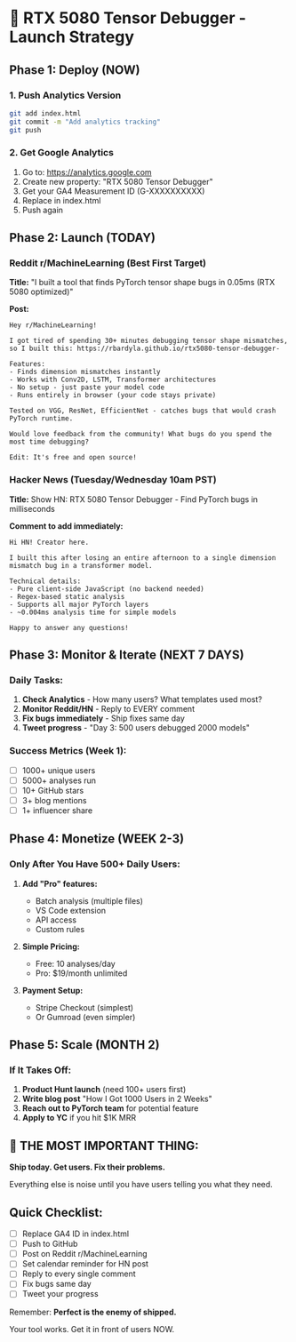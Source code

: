 # 🚀 RTX 5080 Tensor Debugger - Launch Strategy

## Phase 1: Deploy (NOW)

### 1. Push Analytics Version
```bash
git add index.html
git commit -m "Add analytics tracking"
git push
```

### 2. Get Google Analytics
1. Go to: https://analytics.google.com
2. Create new property: "RTX 5080 Tensor Debugger"
3. Get your GA4 Measurement ID (G-XXXXXXXXXX)
4. Replace in index.html
5. Push again

## Phase 2: Launch (TODAY)

### Reddit r/MachineLearning (Best First Target)

**Title:** "I built a tool that finds PyTorch tensor shape bugs in 0.05ms (RTX 5080 optimized)"

**Post:**
```
Hey r/MachineLearning!

I got tired of spending 30+ minutes debugging tensor shape mismatches, so I built this: https://rbardyla.github.io/rtx5080-tensor-debugger-

Features:
- Finds dimension mismatches instantly
- Works with Conv2D, LSTM, Transformer architectures  
- No setup - just paste your model code
- Runs entirely in browser (your code stays private)

Tested on VGG, ResNet, EfficientNet - catches bugs that would crash PyTorch runtime.

Would love feedback from the community! What bugs do you spend the most time debugging?

Edit: It's free and open source!
```

### Hacker News (Tuesday/Wednesday 10am PST)

**Title:** Show HN: RTX 5080 Tensor Debugger - Find PyTorch bugs in milliseconds

**Comment to add immediately:**
```
Hi HN! Creator here. 

I built this after losing an entire afternoon to a single dimension mismatch bug in a transformer model.

Technical details:
- Pure client-side JavaScript (no backend needed)
- Regex-based static analysis
- Supports all major PyTorch layers
- ~0.004ms analysis time for simple models

Happy to answer any questions!
```

## Phase 3: Monitor & Iterate (NEXT 7 DAYS)

### Daily Tasks:
1. **Check Analytics** - How many users? What templates used most?
2. **Monitor Reddit/HN** - Reply to EVERY comment
3. **Fix bugs immediately** - Ship fixes same day
4. **Tweet progress** - "Day 3: 500 users debugged 2000 models"

### Success Metrics (Week 1):
- [ ] 1000+ unique users
- [ ] 5000+ analyses run
- [ ] 10+ GitHub stars
- [ ] 3+ blog mentions
- [ ] 1+ influencer share

## Phase 4: Monetize (WEEK 2-3)

### Only After You Have 500+ Daily Users:

1. **Add "Pro" features:**
   - Batch analysis (multiple files)
   - VS Code extension
   - API access
   - Custom rules

2. **Simple Pricing:**
   - Free: 10 analyses/day
   - Pro: $19/month unlimited

3. **Payment Setup:**
   - Stripe Checkout (simplest)
   - Or Gumroad (even simpler)

## Phase 5: Scale (MONTH 2)

### If It Takes Off:
1. **Product Hunt launch** (need 100+ users first)
2. **Write blog post** "How I Got 1000 Users in 2 Weeks"
3. **Reach out to PyTorch team** for potential feature
4. **Apply to YC** if you hit $1K MRR

## 🎯 THE MOST IMPORTANT THING:

**Ship today. Get users. Fix their problems.**

Everything else is noise until you have users telling you what they need.

## Quick Checklist:

- [ ] Replace GA4 ID in index.html
- [ ] Push to GitHub
- [ ] Post on Reddit r/MachineLearning
- [ ] Set calendar reminder for HN post
- [ ] Reply to every single comment
- [ ] Fix bugs same day
- [ ] Tweet your progress

Remember: **Perfect is the enemy of shipped.**

Your tool works. Get it in front of users NOW.